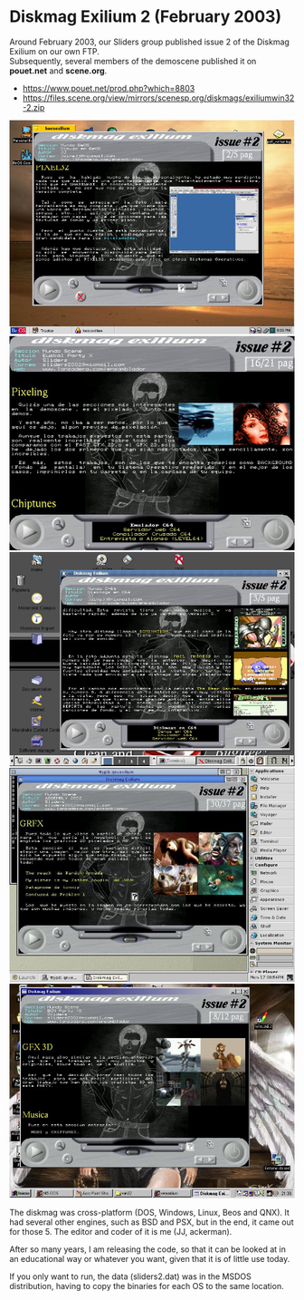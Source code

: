 
# Diskmag Exilium 2 (February 2003)

Around February 2003, our Sliders group published issue 2 of the Diskmag Exilium on our own FTP.<br>
Subsequently, several members of the demoscene published it on <b>pouet.net</b> and <b>scene.org</b>.

<ul>
 <li><a href='https://www.pouet.net/prod.php?which=8803'>https://www.pouet.net/prod.php?which=8803</a></li>
 <li><a href='https://files.scene.org/view/mirrors/scenesp.org/diskmags/exiliumwin32-2.zip'>https://files.scene.org/view/mirrors/scenesp.org/diskmags/exiliumwin32-2.zip</a></li>
</ul>  

<center><img src='preview/beos.jpg'></center>
<center><img src='preview/dos.jpg'></center>
<center><img src='preview/linux.jpg'></center>
<center><img src='preview/qnx.jpg'></center>
<center><img src='preview/win32.jpg'></center>

The diskmag was cross-platform (DOS, Windows, Linux, Beos and QNX). It had several other engines, such as BSD and PSX, but in the end, it came out for those 5.
The editor and coder of it is me (JJ, ackerman).<br>

After so many years, I am releasing the code, so that it can be looked at in an educational way or whatever you want, given that it is of little use today. <br>

If you only want to run, the data (sliders2.dat) was in the MSDOS distribution, having to copy the binaries for each OS to the same location.
